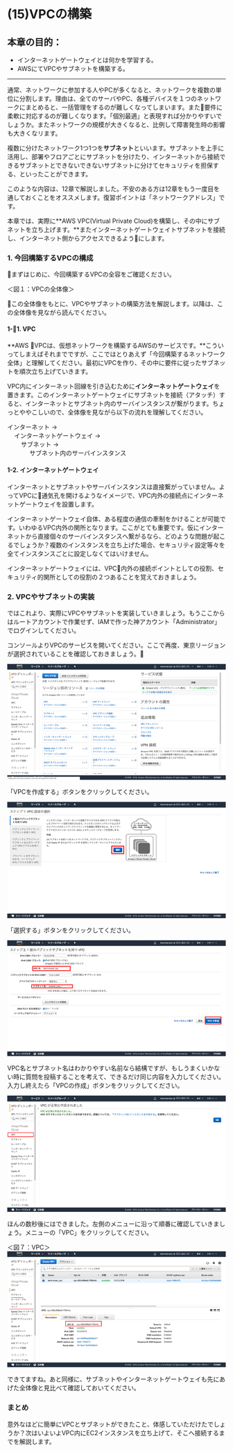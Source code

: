 # (15)VPCの構築

## 本章の目的：

- インターネットゲートウェイとは何かを学習する。
- AWSにてVPCやサブネットを構築する。

***

通常、ネットワークに参加する人やPCが多くなると、ネットワークを複数の単位に分割します。理由は、全てのサーバやPC、各種デバイスを１つのネットワークにまとめると、一括管理をするのが難しくなってしまいます。また要件に柔軟に対応するのが難しくなります。「個別最適」と表現すれば分かりやすいでしょうか。またネットワークの規模が大きくなると、比例して障害発生時の影響も大きくなリます。

複数に分けたネットワーク1つ1つを**サブネット**といいます。サブネットを上手に活用し、部署やフロアごとにサブネットを分けたり、インターネットから接続できるサブネットとできないできないサブネットに分けてセキュリティを担保する、といったことができます。

このような内容は、12章で解説しました。不安のある方は12章をもう一度目を通しておくことをオススメします。復習ポイントは「ネットワークアドレス」です。

本章では、実際に**AWS VPC(Virtual Private Cloud)を構築し、その中にサブネットを立ち上げます。**またインターネットゲートウェイトサブネットを接続し、インターネット側からアクセスできるようにします。

### 1. 今回構築するVPCの構成

まずはじめに、今回構築するVPCの全容をご確認ください。

＜図１：VPCの全体像＞

この全体像をもとに、VPCやサブネットの構築方法を解説します。以降は、この全体像を見ながら読んでください。

#### 1-1. VPC

**AWS VPCは、仮想ネットワークを構築するAWSのサービスです。**こういってしまえばそれまでですが、ここではとりあえず「今回構築するネットワーク全体」と理解してください。最初にVPCを作り、その中に要件に従ったサブネットを順次立ち上げていきます。

VPC内にインターネット回線を引き込むために**インターネットゲートウェイ**を置きます。このインターネットゲートウェイにサブネットを接続（アタッチ）すると、インターネットとサブネット内のサーバインスタンスが繋がります。ちょっとややこしいので、全体像を見ながら以下の流れを理解してください。

インターネット →   
&nbsp;&nbsp;&nbsp;&nbsp;インターネットゲートウェイ →   
&nbsp;&nbsp;&nbsp;&nbsp;&nbsp;&nbsp;&nbsp;&nbsp;サブネット →  
&nbsp;&nbsp;&nbsp;&nbsp;&nbsp;&nbsp;&nbsp;&nbsp;&nbsp;&nbsp;&nbsp;&nbsp;
サブネット内のサーバインスタンス

#### 1-2. インターネットゲートウェイ

インターネットとサブネットやサーバインスタンスは直接繋がっていません。よってVPCに通気孔を開けるようなイメージで、VPC内外の接続点にインターネットゲートウェイを設置します。

インターネットゲートウェイ自体、ある程度の通信の牽制をかけることが可能です。いわゆるVPC内外の関所となります。ここがとても重要です。仮にインターネットから直接個々のサーバインスタンスへ繋がるなら、どのような問題が起こるでしょうか？複数のインスタンスを立ち上げた場合、セキュリティ設定等々を全てインスタンスごとに設定しなくてはいけません。

インターネットゲートウェイには、VPC内外の接続ポイントとしての役割、セキュリティ的関所としての役割の２つあることを覚えておきましょう。

### 2. VPCやサブネットの実装

ではこれより、実際にVPCやサブネットを実装していきましょう。もうここからはルートアカウントで作業せず、IAMで作った神アカウント「Administrator」でログインしてください。

コンソールよりVPCのサービスを開いてください。ここで再度、東京リージョンが選択されていることを確認しておきましょう。

![図15-1-1. VPCサービスを開く](15-1-1.png)

「VPCを作成する」ボタンをクリックしてください。

![図15-4-1. ステップ１ VPC設定の選択](15-4-1.png)

「選択する」ボタンをクリックしてください。

![図15-5-1. ステップ２ 1個のパブリックサブネットを持つVPC](15-5-1.png)

VPC名とサブネット名はわかりやすい名前なら結構ですが、もしうまくいかない時に質問を投稿することを考えて、できるだけ同じ内容を入力してください。入力し終えたら「VPCの作成」ボタンをクリックしてください。

![図15-6-1. VPC作成完了](15-6-1.png)

ほんの数秒後にはできました。左側のメニューに沿って順番に確認していきましょう。メニューの「VPC」をクリックしてください。

＜図７：VPC＞
![図15-7-1. VPC](15-7-1.png)

できてますね。あと同様に、サブネットやインターネットゲートウェイも先にあげた全体像と見比べて確認しておいてください。

### まとめ

意外なほどに簡単にVPCとサブネットができたこと、体感していただけたでしょうか？次はいよいよVPC内にEC2インスタンスを立ち上げて、そこへ接続するまでを解説します。

